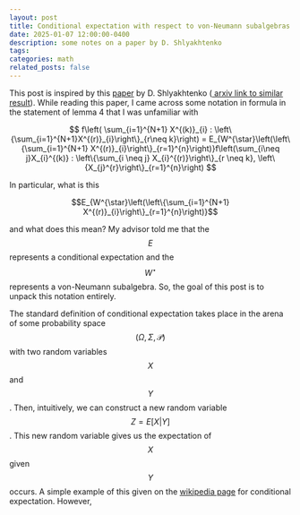 ```yaml
---
layout: post
title: Conditional expectation with respect to von-Neumann subalgebras
date: 2025-01-07 12:00:00-0400
description: some notes on a paper by D. Shlyakhtenko
tags:
categories: math
related_posts: false
---
```


This post is inspired by this <a
href="https://www.jstor.org/stable/25449122">paper</a> by D. Shlyakhtenko (<a
href="https://arxiv.org/pdf/math/0510103"> arxiv link to similar result</a>).
While reading this paper, I came across some notation in formula in the statement of lemma
4 that I was unfamiliar with

$$ 
f\left( \sum_{i=1}^{N+1} X^{(k)}_{i}
: \left\{\sum_{i=1}^{N+1}X^{(r)}_{i}\right\}_{r\neq k}\right)
= E_{W^{\star}\left(\left\{\sum_{i=1}^{N+1} X^{(r)}_{i}\right\}_{r=1}^{n}\right)}f\left(\sum_{i\neq j}X_{i}^{(k)}
: \left\{\sum_{i \neq j} X_{i}^{(r)}\right\}_{r \neq k},
\left\{X_{j}^{r}\right\}_{r=1}^{n}\right)
$$

In particular, what is this 

$$E_{W^{\star}\left(\left\{\sum_{i=1}^{N+1} X^{(r)}_{i}\right\}_{r=1}^{n}\right)}$$

and what does this mean? My advisor told me that the $$E$$ represents a conditional expectation and the $$W^\star$$ 
represents a von-Neumann subalgebra. So, the goal of this post is to unpack this notation entirely.

The standard definition of conditional expectation takes place in the arena of
some probability space $$(\Omega, \Sigma, \mathcal{P})$$ with two random
variables $$X$$ and $$Y$$. Then, intuitively, we can construct a new random
variable $$Z = E[X|Y]$$. This new random variable gives us the expectation of
$$X$$ given $$Y$$ occurs. A simple example of this given on the <a
href="https://en.wikipedia.org/wiki/Conditional_expectation#Example_1:_Dice_rolling">
wikipedia page</a> for conditional expectation. However, 

